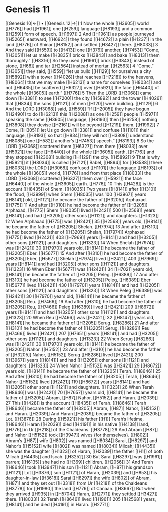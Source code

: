 # Genesis 11
[[Genesis 10|←]] • [[Genesis 12|→]]
1 Now the whole [[H3605]] world [[H776]] had [[H1961]] one [[H259]] language [[H8193]] and a common [[H259]] form of speech. [[H1697]] 
2 And [[H1961]] as people journeyed [[H5265]] eastward, [[H6924]] they found [[H4672]] a plain [[H1237]] in the land [[H776]] of Shinar [[H8152]] and settled [[H3427]] there. [[H8033]] 
3 And they said [[H559]] to [[H413]] one [[H376]] another, [[H7453]] “Come, [[H3051]] let us make [[H3835]] bricks [[H3843]] and bake [[H8313]] them thoroughly.” [[H8316]] So they used [[H1961]] brick [[H3843]] instead of stone, [[H68]] and tar [[H2564]] instead of mortar. [[H2563]] 
4 “Come,” [[H3051]] they said, [[H559]] “let us build [[H1129]] for ourselves  a city [[H5892]] with a tower [[H4026]] that reaches [[H7218]] to the heavens, [[H8064]] that we may make [[H6213]] a name for ourselves [[H8034]] and not [[H6435]] be scattered [[H6327]] over [[H5921]] the face [[H6440]] of the whole [[H3605]] earth.” [[H776]] 
5 Then the LORD [[H3068]] came down [[H3381]] to see [[H7200]] the city [[H5892]] and the tower [[H4026]] that [[H834]] the sons [[H1121]] of men [[H120]] were building. [[H1129]] 
6 And the LORD [[H3068]] said, [[H559]] “If [[H2005]] they have begun [[H2490]] to do [[H6213]] this [[H2088]] as one [[H259]] people [[H5971]] speaking the same [[H3605]] language, [[H8193]] then [[H6258]] nothing [[H3808]] they devise [[H2161]] will be beyond [[H1219]] them. [[H1992]] 
7 Come, [[H3051]] let Us go down [[H3381]] and confuse [[H1101]] their language, [[H8193]] so that [[H834]] they will not [[H3808]] understand [[H8085]] one [[H582]] another’s [[H7453]] speech.” [[H8193]] 
8 So the LORD [[H3068]] scattered them [[H6327]] from there [[H8033]] over [[H5921]] the face [[H6440]] of the whole [[H3605]] earth, [[H776]] and they stopped [[H2308]] building [[H1129]] the city. [[H5892]] 
9 That is why [[H5921]] it [[H8034]] is called [[H7121]] Babel, [[H894]] for [[H3588]] there [[H8033]] the LORD [[H3068]] confused [[H1101]] the language [[H8193]] of the whole [[H3605]] world, [[H776]] and from that place [[H8033]] the LORD [[H3068]] scattered [[H6327]] them over [[H5921]] the face [[H6440]] of the whole [[H3605]] earth. [[H776]] 
10 This [[H428]] is the account [[H8435]] of Shem. [[H8035]] Two years [[H8141]] after [[H310]] the flood, [[H3999]] when Shem [[H8035]] was 100 [[H3967]] years [[H8141]] old, [[H1121]] he became the father of [[H3205]] Arphaxad. [[H775]] 
11 And after [[H310]] he had become the father of [[H3205]] Arphaxad, [[H775]] Shem [[H8035]] lived [[H2421]] 500 [[H2568]] years [[H8141]] and had [[H3205]] other sons [[H1121]] and daughters. [[H1323]] 
12 When Arphaxad [[H775]] was [[H2421]] 35 [[H2568]] years old, [[H8141]] he became the father of [[H3205]] Shelah. [[H7974]] 
13 And after [[H310]] he had become the father of [[H3205]] Shelah, [[H7974]] Arphaxad [[H775]] lived [[H2421]] 403 [[H7969]] years [[H8141]] and had [[H3205]] other sons [[H1121]] and daughters. [[H1323]] 
14 When Shelah [[H7974]] was [[H2421]] 30 [[H7970]] years old, [[H8141]] he became the father of [[H3205]] Eber. [[H5677]] 
15 And after [[H310]] he had become the father of [[H3205]] Eber, [[H5677]] Shelah [[H7974]] lived [[H2421]] 403 [[H7969]] years [[H8141]] and had [[H3205]] other sons [[H1121]] and daughters. [[H1323]] 
16 When Eber [[H5677]] was [[H2421]] 34 [[H702]] years old, [[H8141]] he became the father of [[H3205]] Peleg. [[H6389]] 
17 And after [[H310]] he had become the father of [[H3205]] Peleg, [[H6389]] Eber [[H5677]] lived [[H2421]] 430 [[H7970]] years [[H8141]] and had [[H3205]] other sons [[H1121]] and daughters. [[H1323]] 
18 When Peleg [[H6389]] was [[H2421]] 30 [[H7970]] years old, [[H8141]] he became the father of [[H3205]] Reu. [[H7466]] 
19 And after [[H310]] he had become the father of [[H3205]] Reu, [[H7466]] Peleg [[H6389]] lived [[H2421]] 209 [[H8672]] years [[H8141]] and had [[H3205]] other sons [[H1121]] and daughters. [[H1323]] 
20 When Reu [[H7466]] was [[H2421]] 32 [[H8147]] years old, [[H8141]] he became the father of [[H3205]] Serug. [[H8286]] 
21 And after [[H310]] he had become the father of [[H3205]] Serug, [[H8286]] Reu [[H7466]] lived [[H2421]] 207 [[H7651]] years [[H8141]] and had [[H3205]] other sons [[H1121]] and daughters. [[H1323]] 
22 When Serug [[H8286]] was [[H2421]] 30 [[H7970]] years old, [[H8141]] he became the father of [[H3205]] Nahor. [[H5152]] 
23 And after [[H310]] he had become the father of [[H3205]] Nahor, [[H5152]] Serug [[H8286]] lived [[H2421]] 200 [[H3967]] years [[H8141]] and had [[H3205]] other sons [[H1121]] and daughters. [[H1323]] 
24 When Nahor [[H5152]] was [[H2421]] 29 [[H8672]] years old, [[H8141]] he became the father of [[H3205]] Terah. [[H8646]] 
25 And after [[H310]] he had become the father of [[H3205]] Terah, [[H8646]] Nahor [[H5152]] lived [[H2421]] 119 [[H8672]] years [[H8141]] and had [[H3205]] other sons [[H1121]] and daughters. [[H1323]] 
26 When Terah [[H8646]] was [[H2421]] 70 [[H7657]] years old, [[H8141]] he became the father of [[H3205]] Abram, [[H87]] Nahor, [[H5152]] and Haran. [[H2039]] 
27 This [[H428]] is the account [[H8435]] of Terah. [[H8646]] Terah [[H8646]] became the father of [[H3205]] Abram, [[H87]] Nahor, [[H5152]] and Haran. [[H2039]] And Haran [[H2039]] became the father of [[H3205]] Lot. [[H3876]] 
28 During [[H5921]] his father [[H1]] Terah’s lifetime, [[H8646]] Haran [[H2039]] died [[H4191]] in his native [[H4138]] land, [[H776]] in Ur [[H218]] of the Chaldeans. [[H3778]] 
29 And Abram [[H87]] and Nahor [[H5152]] took [[H3947]] wives {for themselves}. [[H802]] Abram’s [[H87]] wife [[H802]] was named [[H8034]] Sarai, [[H8297]] and Nahor’s [[H5152]] wife [[H802]] was named [[H8034]] Milcah; [[H4435]] she was the daughter [[H1323]] of Haran, [[H2039]] the father [[H1]] of both Milcah [[H4435]] and Iscah. [[H3252]] 
30 But Sarai [[H8297]] was [[H1961]] barren; [[H6135]] she had no [[H369]] children. [[H2056]] 
31 And Terah [[H8646]] took [[H3947]] his son [[H1121]] Abram, [[H87]] his grandson [[H1121]] Lot [[H3876]] son [[H1121]] of Haran, [[H2039]] and [[H853]] his daughter-in-law [[H3618]] Sarai [[H8297]] the wife [[H802]] of Abram, [[H87]] and they set out [[H3318]] from Ur [[H218]] of the Chaldeans [[H3778]] for [[H1980]] the land [[H776]] of Canaan. [[H3667]] But when they arrived [[H935]] in [[H5704]] Haran, [[H2771]] they settled [[H3427]] there. [[H8033]] 
32 Terah [[H8646]] lived [[H1961]] 205 [[H2568]] years, [[H8141]] and he died [[H4191]] in Haran. [[H2771]] 
